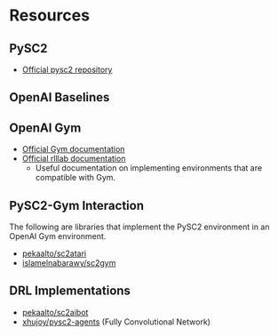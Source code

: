 # Resources

## PySC2
- [Official pysc2 repository](https://github.com/deepmind/pysc2)

## OpenAI Baselines


## OpenAI Gym
- [Official Gym documentation](https://gym.openai.com/docs/)
- [Official rlllab documentation](http://rllab.readthedocs.io/en/latest/index.html)
  - Useful documentation on implementing environments that are compatible with Gym.

## PySC2-Gym Interaction
The following are libraries that implement the PySC2 environment in an OpenAI Gym environment.
- [pekaalto/sc2atari](https://github.com/pekaalto/sc2atari)
- [islamelnabarawy/sc2gym](https://github.com/islamelnabarawy/sc2gym)

## DRL Implementations
- [pekaalto/sc2aibot](https://github.com/pekaalto/sc2aibot)
- [xhujoy/pysc2-agents](https://github.com/xhujoy/pysc2-agents) (Fully Convolutional Network)
